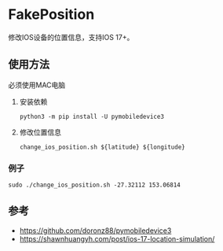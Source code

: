 # FakePosition

修改IOS设备的位置信息，支持IOS 17+。

## 使用方法

必须使用MAC电脑
1. 安装依赖

   ```shell
   python3 -m pip install -U pymobiledevice3
   ```
2. 修改位置信息

   ```shell
   change_ios_position.sh ${latitude} ${longitude}
   ```

### 例子
```shell
sudo ./change_ios_position.sh -27.32112 153.06814
```

## 参考
* https://github.com/doronz88/pymobiledevice3
* https://shawnhuangyh.com/post/ios-17-location-simulation/
